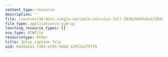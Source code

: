 ```yaml
---
content_type: resource
description: ''
file: /courses/18-01sc-single-variable-calculus-fall-2010/64d3a5a172b5efd55ebd12972a3f5ff9_R9a_NHXrBcg.srt
file_type: application/x-subrip
learning_resource_types: []
ocw_type: OCWFile
resourcetype: Other
title: 3play caption file
uid: 64d3a5a1-72b5-efd5-5ebd-12972a3f5ff9
---
```

